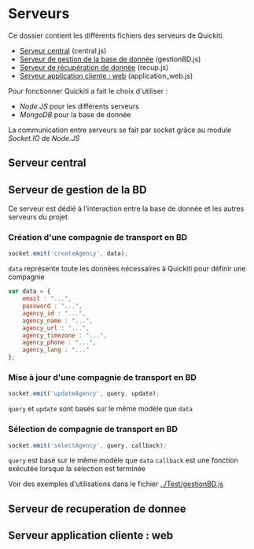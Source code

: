 # Serveurs
Ce dossier contient les différents fichiers des serveurs de Quickiti.
* [Serveur central](#serveur-central) (central.js)
* [Serveur de gestion de la base de donnée](#serveur-de-gestion-de-la-bd) (gestionBD.js)
* [Serveur de récupération de donnée](#serveur-de-recuperation-de-donnee) (recup.js)
* [Serveur application cliente : web](#serveur-application-cliente--web) (application_web.js)

Pour fonctionner Quickiti a fait le choix d'utiliser :
* *Node.JS* pour les différents serveurs
* *MongoDB* pour la base de donnée

La communication entre serveurs se fait par socket grâce au module *Socket.IO* de *Node.JS* 

## Serveur central

## Serveur de gestion de la BD
Ce serveur est dédié à l'interaction entre la base de donnée et les autres serveurs du projet.

### Création d'une compagnie de transport en BD
``` js
socket.emit('createAgency', data);
```
`data` représente toute les données nécessaires à Quickiti pour définir une compagnie
``` js
var data = {
    email : "...",
    password : "...",
    agency_id : "...",
    agency_name : "...",
    agency_url : "...",
    agency_timezone : "...",
    agency_phone : "...",
    agency_lang : "..."
};
```
### Mise à jour d'une compagnie de transport en BD
``` js
socket.emit('updateAgency', query, update);
```
`query` et `update` sont basés sur le même modèle que `data`
### Sélection de compagnie de transport en BD
``` js
socket.emit('selectAgency', query, callback);
```
`query` est basé sur le même modèle que `data`
`callback` est une fonction exécutée lorsque la sélection est terminée

Voir des exemples d'utilisations dans le fichier [../Test/gestionBD.js](../Test/gestionBD.js)

## Serveur de recuperation de donnee

## Serveur application cliente : web
